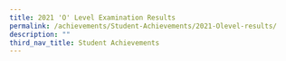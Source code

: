 ```yaml
---
title: 2021 'O' Level Examination Results
permalink: /achievements/Student-Achievements/2021-Olevel-results/
description: ""
third_nav_title: Student Achievements
---
```

